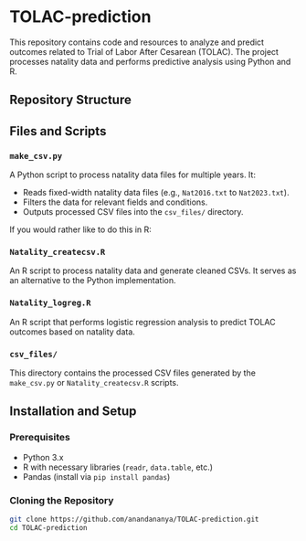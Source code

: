 # TOLAC-prediction

This repository contains code and resources to analyze and predict outcomes related to Trial of Labor After Cesarean (TOLAC). The project processes natality data and performs predictive analysis using Python and R.

## Repository Structure

## Files and Scripts

### `make_csv.py`
A Python script to process natality data files for multiple years. It:
- Reads fixed-width natality data files (e.g., `Nat2016.txt` to `Nat2023.txt`).
- Filters the data for relevant fields and conditions.
- Outputs processed CSV files into the `csv_files/` directory.

If you would rather like to do this in R:

### `Natality_createcsv.R`
An R script to process natality data and generate cleaned CSVs. It serves as an alternative to the Python implementation.

### `Natality_logreg.R`
An R script that performs logistic regression analysis to predict TOLAC outcomes based on natality data.

### `csv_files/`
This directory contains the processed CSV files generated by the `make_csv.py` or `Natality_createcsv.R` scripts.

## Installation and Setup

### Prerequisites
- Python 3.x
- R with necessary libraries (`readr`, `data.table`, etc.)
- Pandas (install via `pip install pandas`)

### Cloning the Repository
```bash
git clone https://github.com/anandananya/TOLAC-prediction.git
cd TOLAC-prediction
